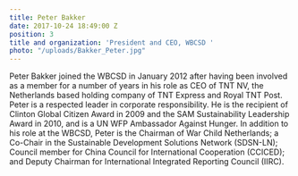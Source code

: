 ```yaml
---
title: Peter Bakker
date: 2017-10-24 18:49:00 Z
position: 3
title and organization: 'President and CEO, WBCSD '
photo: "/uploads/Bakker_Peter.jpg"
---
```


Peter Bakker joined the WBCSD in January 2012 after having been involved as a member for a number of years in his role as CEO of TNT NV, the Netherlands based holding company of TNT Express and Royal TNT Post. Peter is a respected leader in corporate responsibility. He is the recipient of Clinton Global Citizen Award in 2009 and the SAM Sustainability Leadership Award in 2010, and is a UN WFP Ambassador Against Hunger. In addition to his role at the WBCSD, Peter is the Chairman of War Child Netherlands; a Co-Chair in the Sustainable Development Solutions Network (SDSN-LN); Council member for China Council for International Cooperation (CCICED); and Deputy Chairman for International Integrated Reporting Council (IIRC).